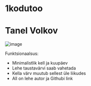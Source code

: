 # 1kodutoo
# Tanel Volkov

![image](https://user-images.githubusercontent.com/70900278/111000824-6bf76400-838b-11eb-8ba3-0cc74c6302de.png)

Funktsionaalsus:
* Minimalistlik kell ja kuupäev
* Lehe taustavärvi saab vahetada
* Kella värv muutub sellest üle liikudes
* All on lehe autor ja Githubi link
